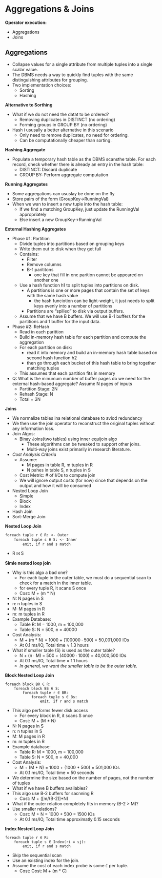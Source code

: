 # Aggregations & Joins


__Operator execution:__
- Aggregations
- Joins

## Aggregations
- Collapse values for a single attribute from multiple tuples into a single scalar value.
- The DBMS needs a way to quickly find tuples with the same distinguishing attributes for grouping.
- Two implementation choices:
    - Sorting
    - Hashing


__Alternative to Sorthing__
- What if we do not need the datat to be ordered?
    - Removing duplicates in DISTINCT (no ordering)
    - Forming groups in GROUP BY (no ordering)
- Hash i ususally a better alternative in this scenario
    - Only need to remove duplicates, no need for ordering.
    - Can be computationally cheaper than sorting.

__Hashing Aggregate__
- Populate a temporary hash table as the DBMS scansthe table. For each record, check whether there is already an entry in the hash table:
    - DISTINCT: Discard duplicate
    - GROUP BY: Perform aggregate computation

__Running Aggregates__
- Some aggregations can ususlay be done on the fly
- Store pairs of the form (GroupKey->RunningVal)
- When we wan to insert a new tuple into the hash table:
    - If we find a matching GroupKey, just update the RunningVal appropriately
    - Else insert a new GroupKey→RunningVal

__External Hashing Aggregates__
- Phase #1: Partition
    - Divide tuples into partitions based on grouping keys
    - Write them out to disk when they get full
    - Contains:
        - Filter
        - Remove columns
        - B-1 parititons
            - one key that fill in one parition cannot be appeared on another one
    - Use a hash function h1 to split tuples into partitions on disk.
        - A partitions is one or more pages that contain the set of keys with the same hash value
            - the hash funciotion can be light-weight, it just needs to split keys evenly into a number of partitions
        - Partitions are “spilled” to disk via output buffers.
    - Assume that we have B buffers. We will use B-1 buffers for the partitions and 1 buffer for the input data.
- Phase #2: ReHash
    - Read in each parittion
    - Build in-memory hash table for each partition and compute the aggregation
    - For each partition on disk:
        - read it into memory and build an in-memory hash table based on second hash function h2
        - then go through each bucket of this hash table to bring together matching tuples
    - This assumes that each partition fits in memory
- Q: What is the minumum number of buffer pages do we need for the external hash-based aggregate? Assume N pages of inputs
    - Partition Stage: 2N
    - Rehash Stage: N
    - Total = 3N

__Joins__
- We normalize tables ina relational database to aviod redundancy
- We then use the join operator to reconstruct the original tuples without any information loss.
- Join Algos: 
    - Binay Joins(two tables) using inner equijoin algo
        - These algorithms can be tweaked to support other joins.
        - Multi-way joins exist primarily in research literature.
- _Cost Analysis Criteria_
    - Assume:
        - M pages in table R, m tuples in R
        - N pahes in table S, n tuples in S
    - Cost Metric: # of I/Os to compute join
    - We will ignore output costs (for now) since that depends on the output and how it will be consumed
- Nested Loop Join
    - Simple
    - Block
    - Index
- Hash Join
- Sort-Merge Join

__Nested Loop Join__
```txt
foreach tuple r ∈ R: <- Outer
    foreach tuple s ∈ S: <- Inner
        emit, if r and s match
```
- R ⨝ S

__Simle nested loop join__
- Why is this algo a bad one?
    - For each tuple in the outer table, we must do a sequential scan to check for a match in the inner table.
    - for every tuple R, it scans S once
    - Cost: M + (m * N)
- N: N pages in S
- n: n tuples in S
- M: M pages in R
- m: m tuples in R
- Example Database:
    - Table R: M = 1000, m = 100,000
    - Table S: N = 500, n = 40000
- Cost Analysis:
    - M + (m * N) = 1000 + (100000 ∙ 500) = 50,001,000 IOs
    - At 0.1 ms/IO, Total time ≈ 1.3 hours
- What if smaller table (S) is used as the outer table?
    - N + (n ∙ M) = 500 + (40000 ∙ 1000) = 40,000,500 IOs
    - At 0.1 ms/IO, Total time ≈ 1.1 hours
    - _In general, we want the smaller table to be the outer table._

__Block Nested Loop Join__
```text
foreach block BR ∈ R:
    foreach block BS ∈ S:
        foreach tuple r ∈ BR:
            foreach tuple s ∈ Bs:
                emit, if r and s match
```
- This algo performs fewer disk access
    - For every block in R, it scans S once
    - Cost: M + (M * N)
- N: N pages in S
- n: n tuples in S
- M: M pages in R
- m: m tuples in R
- Example database: 
    - Table R: M = 1000, m = 100,000
    - Table S: N = 500, n = 40,000
- Cost Analysis:
    - M + (M * N) = 1000 + (1000 * 500) = 501,000 IOs
    - At 0.1 ms/IO, Total time ≈ 50 seconds
- We determine the size based on the number of pages, not the number of tuples
- What if we have B buffers availables?
- This algo use B-2 buffers for sacnning R
    - Cost: M + ([m/(B-2)]*N)
- What if the outer relation completely fits in memory (B-2 > M)?
- Use smaller relations?
    - Cost: M + N = 1000 + 500 = 1500 IOs
    - At 0.1 ms/IO, Total time approximatly 0.15 seconds

__Index Nested Loop Join__
```text
foreach tuple r ∈ R:
    foreach tuple s ∈ Index(ri = sj):
        emit, if r and s match
```
- Skip the sequential scan
- Use an existing index for the join.
- Assume the cost of each index probe is some `C` per tuple.
    - Cost: Cost: M + (m * C)
